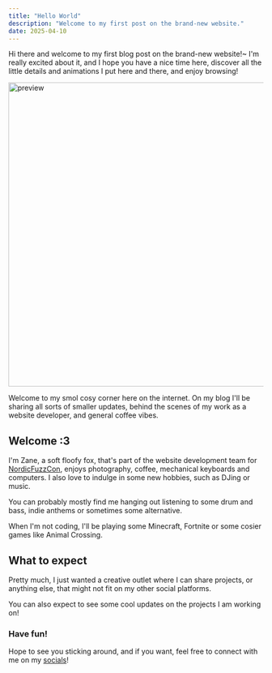 ```yaml
---
title: "Hello World"
description: "Welcome to my first post on the brand-new website."
date: 2025-04-10
---
```


Hi there and welcome to my first blog post on the brand-new website!~ I'm really excited about it, and I hope you have a nice time here, discover all the little details and animations I put here and there, and enjoy browsing!

<img class="img" alt="preview" height="600" width="800" src="/images/blog/hello-world/hello-world.jpg"/>

Welcome to my smol cosy corner here on the internet. On my blog I'll be sharing all sorts of smaller updates, behind the scenes of my work as a website developer, and general coffee vibes.

## Welcome :3

I'm Zane, a soft floofy fox, that's part of the website development team for [NordicFuzzCon](https://nordicfuzzcon.org), enjoys photography, coffee, mechanical keyboards and computers. I also love to indulge in some new hobbies, such as DJing or music.

You can probably mostly find me hanging out listening to some drum and bass, indie anthems or sometimes some alternative.

When I'm not coding, I'll be playing some Minecraft, Fortnite or some cosier games like Animal Crossing.

## What to expect

Pretty much, I just wanted a creative outlet where I can share projects, or anything else, that might not fit on my other social platforms.

You can also expect to see some cool updates on the projects I am working on!

### Have fun!

Hope to see you sticking around, and if you want, feel free to connect with me on my [socials](/socials)!